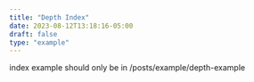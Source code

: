 ```yaml
---
title: "Depth Index"
date: 2023-08-12T13:18:16-05:00
draft: false
type: "example"
---
```


index example should only be in /posts/example/depth-example